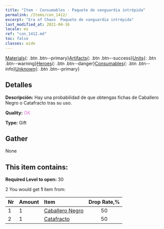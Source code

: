 ```yaml
---
title: "Item - Consumables - Paquete de vanguardia intrépida"
permalink: /Items/con_1412/
excerpt: "Era of Chaos  Paquete de vanguardia intrépida"
last_modified_at: 2021-04-16
locale: es
ref: "con_1412.md"
toc: false
classes: wide
---
```

 [Materials](/es/Items/){: .btn .btn--primary}[Artifacts](/es/Items/Artifacts/){: .btn .btn--success}[Units](/es/Items/Units/){: .btn .btn--warning}[Heroes](/es/Items/Heroes/){: .btn .btn--danger}[Consumables](/es/Items/Consumables/){: .btn .btn--info}[Unknown](/es/Items/Unknown/){: .btn .btn--primary}

## Detalles
 **Descripción:** Hay una probabilidad de que obtengas fichas de Caballero Negro o Catafracto tras su uso.

 **Quality:** <span style="color: #DA70D6">OK</span>

 **Type:** Gift

## Gather

  None

## This item contains:

 **Required Level to open:** 30

 2 You would get **1** item  from:

  | Nr | Amount |     Item    | Drop Rate,% |
  |:---|:-------|:------------|:---------:|
  | 1 | 1 | [Caballero Negro](/es/Items/unt_213/) | 50 | 
  | 2 | 1 | [Catafracto](/es/Items/unt_195/) | 50 | 
